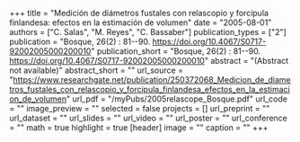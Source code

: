 +++
title = "Medición de diámetros fustales con relascopio y forcípula finlandesa: efectos en la estimación de volumen"
date = "2005-08-01"
authors = ["C. Salas", "M. Reyes", "C. Bassaber"]
publication_types = ["2"]
publication = "Bosque, 26(2) : 81--90. https://doi.org/10.4067/S0717-92002005000200010"
publication_short = "Bosque, 26(2) : 81--90. https://doi.org/10.4067/S0717-92002005000200010"
abstract = "(Abstract not available)"
abstract_short = ""
url_source = "https://www.researchgate.net/publication/250372068_Medicion_de_diametros_fustales_con_relascopio_y_forcipula_finlandesa_efectos_en_la_estimacion_de_volumen"
url_pdf = "/myPubs/2005relascope_Bosque.pdf"
url_code = ""
image_preview = ""
selected = false
projects = []
url_preprint = ""
url_dataset = ""
url_slides = ""
url_video = ""
url_poster = ""
url_conference = ""
math = true
highlight = true
[header]
image = ""
caption = ""
+++

